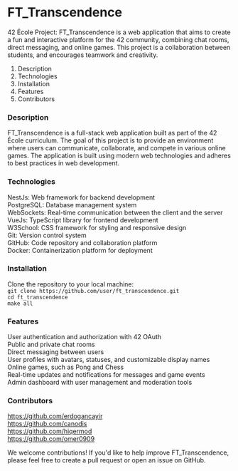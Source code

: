 # FT_Transcendence

42 École Project: FT_Transcendence is a web application that aims to create a fun and interactive platform for the 42 community, combining chat rooms, direct messaging, and online games. This project is a collaboration between students, and encourages teamwork and creativity.

1. Description
2. Technologies
3. Installation
4. Features
5. Contributors

### Description
FT_Transcendence is a full-stack web application built as part of the 42 École curriculum. The goal of this project is to provide an environment where users can communicate, collaborate, and compete in various online games. The application is built using modern web technologies and adheres to best practices in web development.

### Technologies

NestJs: Web framework for backend development <br>
PostgreSQL: Database management system <br>
WebSockets: Real-time communication between the client and the server <br>
VueJs: TypeScript library for frontend development <br>
W3School: CSS framework for styling and responsive design <br>
Git: Version control system <br>
GitHub: Code repository and collaboration platform <br>
Docker: Containerization platform for deployment <br>

### Installation<br>
Clone the repository to your local machine:<br>
```git clone https://github.com/user/ft_transcendence.git```<br>
```cd ft_transcendence```<br>
```make all```<br>

### Features<br>

User authentication and authorization with 42 OAuth<br>
Public and private chat rooms<br>
Direct messaging between users<br>
User profiles with avatars, statuses, and customizable display names<br>
Online games, such as Pong and Chess<br>
Real-time updates and notifications for messages and game events<br>
Admin dashboard with user management and moderation tools<br>


### Contributors<br>
https://github.com/erdogancayir<br>
https://github.com/canodis<br>
https://github.com/hiqermod<br>
https://github.com/omer0909<br>

We welcome contributions! If you'd like to help improve FT_Transcendence, please feel free to create a pull request or open an issue on GitHub.<br>
